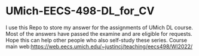 # UMich-EECS-498-DL_for_CV
I use this Repo to store my answer for the assignments of UMich DL course.
Most of the answers have passed the examine and are eligible for requests.
Hope this can help other people who also self-study these series.
Course main web:https://web.eecs.umich.edu/~justincj/teaching/eecs498/WI2022/
